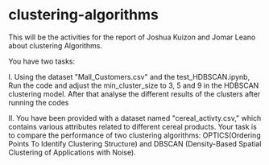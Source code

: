# clustering-algorithms
This will be the activities for the report of Joshua Kuizon and Jomar Leano about clustering Algorithms.

You have two tasks:

I.    Using the  dataset  "Mall_Customers.csv" and the test_HDBSCAN.ipynb, Run the code and adjust the  min_cluster_size to 3, 5 and 9 in the 
      HDBSCAN clustering model. After that analyse the different results of the clusters after running the codes
      
II.   You have been provided with a dataset named "cereal_activty.csv," which contains various attributes related to different cereal products.
      Your task is to compare the performance of two clustering algorithms: OPTICS(Ordering Points To Identify Clustering Structure) and DBSCAN 
      (Density-Based Spatial Clustering of Applications with Noise).
